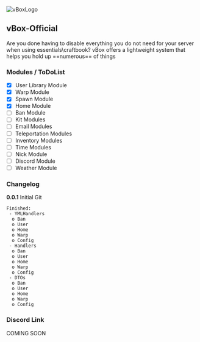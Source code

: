 ![vBoxLogo](https://i.imgur.com/dHYdeMk.png)
## vBox-Official
Are you done having to disable everything you do not need for your server when using essentials\craftbook?
vBox offers a lightweight system that helps you hold up ==numerous== of things

### Modules / ToDoList
- [x] User Library Module
- [x] Warp Module
- [x] Spawn Module
- [x] Home Module
- [ ] Ban Module
- [ ] Kit Modules
- [ ] Email Modules
- [ ] Teleportation Modules
- [ ] Inventory Modules
- [ ] Time Modules
- [ ] Nick Module
- [ ] Discord Module
- [ ] Weather Module

### Changelog
 **0.0.1** Initial Git
 ```
 Finished:
  - YMLHandlers
   o Ban
   o User
   o Home
   o Warp
   o Config
  - Handlers
   o Ban
   o User
   o Home
   o Warp
   o Config
  - DTOs
   o Ban
   o User
   o Home
   o Warp
   o Config

```

### Discord Link
COMING SOON
